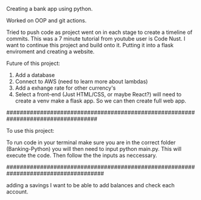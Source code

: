 Creating a bank app using python. 

Worked on OOP and git actions. 

Tried to push code as project went on in each stage to create a timeline of commits.
This was a 7 minute tutorial from youtube user is Code Nust. I want to continue this project
and build onto it. Putting it into a flask enviroment and creating a website. 

Future of this project:
1. Add a database
2. Connect to AWS (need to learn more about lambdas)
3. Add a exhange rate for other currency's
4. Select a front-end (Just HTML/CSS, or maybe React?) will need to create a venv 
    make a flask app. So we can then create full web app. 


###################################################################################


To use this project:

To run code in your terminal make sure you are in the correct folder (Banking-Python)
you will then need to input python main.py. This will execute the code. Then follow the 
the inputs as neccessary. 


#####################################################################################

adding a savings I want to be able to add balances and check each account. 
